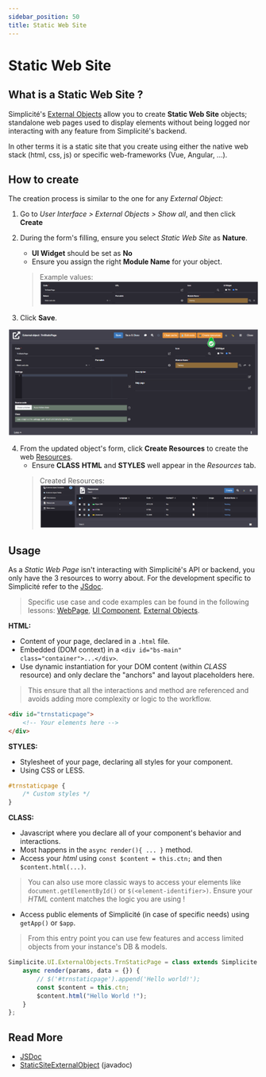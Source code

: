 ```yaml
---
sidebar_position: 50
title: Static Web Site
---
```


# Static Web Site

## What is a Static Web Site ?

Simplicité's [External Objects](/docs/platform/userinterface/externalobjects/basic) allow you to create **Static Web Site** objects; standalone web pages used to display elements without being logged nor interacting with any feature from Simplicité's backend.

In other terms it is a static site that you create using either the native web stack (html, css, js) or specific web-frameworks (Vue, Angular, ...).

## How to create

The creation process is similar to the one for any *External Object*:

1. Go to *User Interface > External Objects > Show all*, and then click **Create**

2. During the form's filling, ensure you select *Static Web Site* as **Nature**.
    - **UI Widget** should be set as **No**
    - Ensure you assign the right **Module Name** for your object.
    > Example values:
    > ![](img/staticsite/staticsite_createform.png)

3. Click **Save**.


![](img/staticsite/staticsite_createresources.png)

4. From the updated object's form, click **Create Resources** to create the web [Resources](/docs/platform/userinterface/resources).
    - Ensure **CLASS** **HTML** and **STYLES** well appear in the *Resources* tab.
    > Created Resources:
    > ![](img/staticsite/staticsite_resources.png)

## Usage

As a *Static Web Page* isn't interacting with Simplicité's API or backend, you only have the 3 resources to worry about. For the development specific to Simplicité refer to the [JSdoc](https://platform.simplicite.io/current/jsdoc/global.html).

> Specific use case and code examples can be found in the following lessons: [WebPage](/docs/platform/userinterface/externalobjects/webpage), [UI Component](/docs/platform/userinterface/externalobjects/uicomponent), [External Objects](/docs/platform/userinterface/externalobjects/basic).

**HTML:**
- Content of your page, declared in a `.html` file.
- Embedded (DOM context) in a `<div id="bs-main" class="container">...</div>`.
- Use dynamic instantiation for your DOM content (within *CLASS* resource) and only declare the "anchors" and layout placeholders here.
> This ensure that all the interactions and method are referenced and avoids adding more complexity or logic to the workflow.

```html
<div id="trnstaticpage">
    <!-- Your elements here -->
</div>
```

**STYLES:**
- Stylesheet of your page, declaring all styles for your component.
- Using CSS or LESS.

```css
#trnstaticpage {
	/* Custom styles */
}
```

**CLASS:**
- Javascript where you declare all of your component's behavior and interactions.
- Most happens in the `async render(){ ... }` method.
- Access your *html* using `const $content = this.ctn;` and then `$content.html(...)`.
> You can also use more classic ways to access your elements like `document.getElementById()` or `$(<element-identifier>)`. Ensure your *HTML* content matches the logic you are using !
- Access public elements of Simplicité (in case of specific needs) using `getApp()` or `$app`.
> From this entry point you can use few features and access limited objects from your instance's DB & models.

```javascript
Simplicite.UI.ExternalObjects.TrnStaticPage = class extends Simplicite.UI.ExternalObject {
	async render(params, data = {}) {
		// $('#trnstaticpage').append('Hello world!');
        const $content = this.ctn;
        $content.html("Hello World !");
	}
};
```

## Read More

- [JSDoc](https://platform.simplicite.io/current/jsdoc/global.html)
- [StaticSiteExternalObject](https://platform.simplicite.io/current/javadoc/com/simplicite/webapp/web/StaticSiteExternalObject.html) (javadoc)